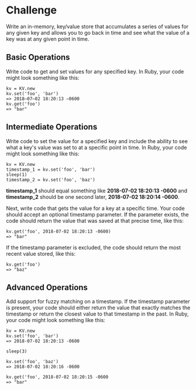 # Challenge

Write an in-memory, key/value store that accumulates a series of values for any given key and allows you to go back in time and see what the value of a key was at any given point in time.

## Basic Operations

Write code to get and set values for any specified key.  In Ruby, your code might look something like this:

    kv = KV.new
    kv.set('foo', 'bar')
    => 2018–07–02 18:20:13 –0600
    kv.get('foo')
    => "bar"

## Intermediate Operations

Write code to set the value for a specified key and include the ability to see what a key's value was set to at a specific point in time.  In Ruby, your code might look something like this:

    kv = KV.new
    timestamp_1 = kv.set('foo', 'bar')
    sleep(1)
    timestamp_2 = kv.set('foo', 'baz')

**timestamp_1** should equal something like **2018-07-02 18:20:13 -0600** and **timestamp_2** should be one second later, **2018-07-02 18:20:14 -0600**.

Next, write code that gets the value for a key at a specific time.  Your code should accept an optional timestamp parameter.  If the parameter exists, the code should return the value that was saved at that precise time, like this:

    kv.get('foo', 2018-07-02 18:20:13 -0600)
    => "bar"

If the timestamp parameter is excluded, the code should return the most recent value stored, like this:

    kv.get('foo')
    => "baz"


## Advanced Operations

Add support for fuzzy matching on a timestamp.  If the timestamp parameter is present, your code should either return the value that exactly matches the timestamp or return the closest value to that timestamp in the past.  In Ruby, your code might look something like this:

    kv = KV.new
    kv.set('foo', 'bar')
    => 2018-07-02 18:20:13 -0600

    sleep(3)

    kv.set('foo', 'baz')
    => 2018-07-02 18:20:16 -0600

    kv.get('foo', 2018-07-02 18:20:15 -0600
    => "bar"

